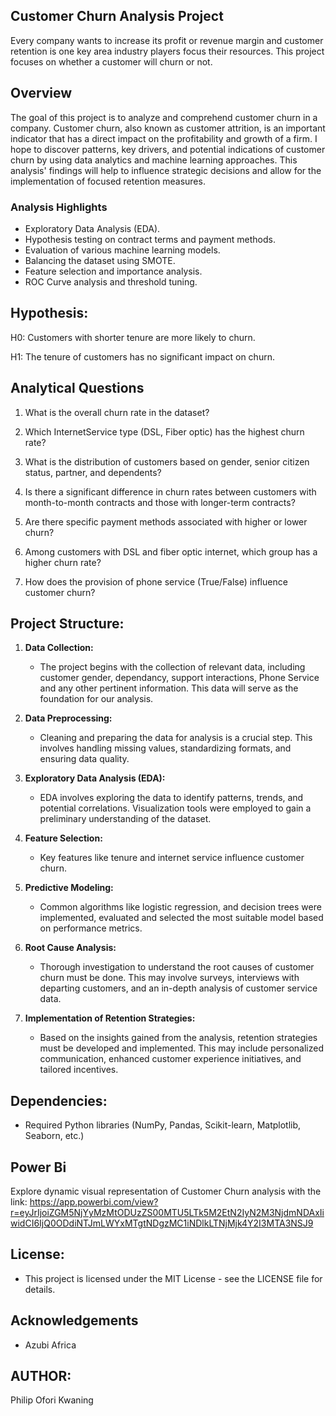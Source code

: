 
## Customer Churn Analysis Project
Every company wants to increase its profit or revenue margin and customer retention is one key area industry players focus their resources. This project focuses on whether a customer will churn or not.

## **Overview**
The goal of this project is to analyze and comprehend customer churn in a company. Customer churn, also known as customer attrition, is an important indicator that has a direct impact on the profitability and growth of a firm. I hope to discover patterns, key drivers, and potential indications of customer churn by using data analytics and machine learning approaches. This analysis' findings will help to influence strategic decisions and allow for the implementation of focused retention measures.


### Analysis Highlights
* Exploratory Data Analysis (EDA).
* Hypothesis testing on contract terms and payment methods.
* Evaluation of various machine learning models.
* Balancing the dataset using SMOTE.
* Feature selection and importance analysis.
* ROC Curve analysis and threshold tuning.


## Hypothesis:

H0: Customers with shorter tenure are more likely to churn.

H1: The tenure of customers has no significant impact on churn.

## Analytical Questions

1. What is the overall churn rate in the dataset?

2. Which InternetService type (DSL, Fiber optic) has the highest churn rate?

3. What is the distribution of customers based on gender, senior citizen status, partner, and dependents?

4. Is there a significant difference in churn rates between customers with month-to-month contracts and those with longer-term contracts?

5. Are there specific payment methods associated with higher or lower churn?

6. Among customers with DSL and fiber optic internet, which group has a higher churn rate?

7. How does the provision of phone service (True/False) influence customer churn?

## Project Structure:

1. **Data Collection:**
   - The project begins with the collection of relevant data, including customer gender, dependancy, support interactions, Phone Service and any other pertinent information. This data will serve as the foundation for our analysis.

2. **Data Preprocessing:**
   - Cleaning and preparing the data for analysis is a crucial step. This involves handling missing values, standardizing formats, and ensuring data quality.

3. **Exploratory Data Analysis (EDA):**
   - EDA involves exploring the data to identify patterns, trends, and potential correlations. Visualization tools were employed to gain a preliminary understanding of the dataset.

4. **Feature Selection:**
   - Key features like tenure and internet service influence customer churn. 

5. **Predictive Modeling:**
   - Common algorithms like logistic regression, and  decision trees were implemented, evaluated and selected the most suitable model based on performance metrics.

6. **Root Cause Analysis:**
   - Thorough investigation to understand the root causes of customer churn must be done. This may involve surveys, interviews with departing customers, and an in-depth analysis of customer service data.

7. **Implementation of Retention Strategies:**
    -  Based on the insights gained from the analysis, retention strategies must be developed and implemented. This may include personalized communication, enhanced customer experience initiatives, and tailored incentives.


## Dependencies:
- Required Python libraries (NumPy, Pandas, Scikit-learn, Matplotlib, Seaborn, etc.)

## Power Bi
Explore dynamic visual representation of Customer Churn analysis with the link:
https://app.powerbi.com/view?r=eyJrIjoiZGM5NjYyMzMtODUzZS00MTU5LTk5M2EtN2IyN2M3NjdmNDAxIiwidCI6IjQ0ODdiNTJmLWYxMTgtNDgzMC1iNDlkLTNjMjk4Y2I3MTA3NSJ9


## License:
- This project is licensed under the MIT License - see the LICENSE file for details.


## Acknowledgements
* Azubi Africa


## AUTHOR:
Philip Ofori Kwaning